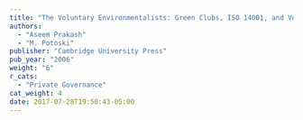 ```yaml
---
title: "The Voluntary Environmentalists: Green Clubs, ISO 14001, and Voluntary Environmental Regulations "
authors:
  - "Aseem Prakash"
  - "M. Potoski"
publisher: "Cambridge University Press"
pub_year: "2006"
weight: "6"
r_cats:
  - "Private Governance"
cat_weight: 4
date: 2017-07-28T19:50:43-05:00
---
```

